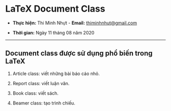 # LaTeX Document Class

- **Thực hiện:** Thi Minh Nhựt - **Email:** thiminhnhut@gmail.com

- **Thời gian:** Ngày 11 tháng 08 năm 2020

---

## Document class được sử dụng phổ biến trong LaTeX

1. Article class: viết những bài báo cáo nhỏ.

1. Report class: viết luận văn.

1. Book class: viết sách.

1. Beamer class: tạo trình chiếu.

